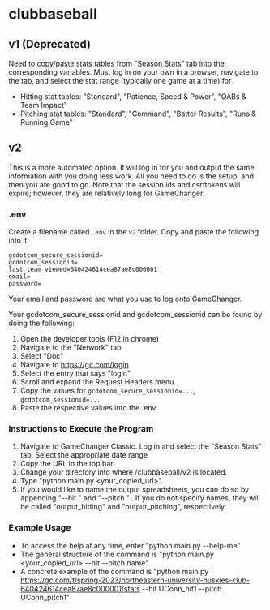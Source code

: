 # clubbaseball

## v1 (Deprecated)
Need to copy/paste stats tables from "Season Stats" tab into the corresponding variables. Must log in on your own in a browser, navigate to the tab, and select the stat range (typically one game at a time) for 
- Hitting stat tables: "Standard", "Patience, Speed & Power", "QABs & Team Impact"
- Pitching stat tables: "Standard", "Command", "Batter Results", "Runs & Running Game"

## v2
This is a more automated option. It will log in for you and output the same information with you doing less work. All you need to do is the setup, and then you are good to go. Note that the session ids and csrftokens will expire; however, they are relatively long for GameChanger.

### .env
Create a filename called `.env` in the `v2` folder. Copy and paste the following into it:

```
gcdotcom_secure_sessionid=
gcdotcom_sessionid=
last_team_viewed=640424614cea87ae8c000001
email=
password=
```

Your email and password are what you use to log onto GameChanger. 

Your gcdotcom_secure_sessionid and gcdotcom_sessionid can be found by doing the following:
1. Open the developer tools (F12 in chrome)
2. Navigate to the "Network" tab
3. Select "Doc"
4. Navigate to https://gc.com/login
5. Select the entry that says "login"
6. Scroll and expand the Request Headers menu.
7. Copy the values for `gcdotcom_secure_sessionid=...`, `gcdotcom_sessionid=...`
8. Paste the respective values into the .env

### Instructions to Execute the Program
1. Navigate to GameChanger Classic. Log in and select the "Season Stats" tab. Select the appropriate date range
2. Copy the URL in the top bar.
3. Change your directory into where /clubbaseball/v2 is located.
4. Type "python main.py <your_copied_url>".
5. If you would like to name the output spreadsheets, you can do so by appending "--hit <name>" and "--pitch <name>"'. If you do not specify names, they will be called "output_hitting" and "output_pitching", respectively.

### Example Usage
- To access the help at any time, enter "python main.py --help-me"
- The general structure of the command is "python main.py <your_copied_url> --hit <name> --pitch name"
- A concrete example of the command is "python main.py https://gc.com/t/spring-2023/northeastern-university-huskies-club-640424614cea87ae8c000001/stats --hit UConn_hit1 --pitch UConn_pitch1"